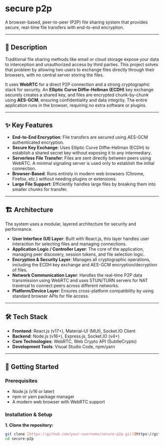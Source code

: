 # secure p2p

A browser-based, peer-to-peer (P2P) file sharing system that provides secure, real-time file transfers with end-to-end encryption.

---

## 📜 Description

Traditional file sharing methods like email or cloud storage expose your data to interception and unauthorized access by third parties. This project solves that problem by allowing two users to exchange files directly through their browsers, with no central server storing the files.

It uses **WebRTC** for a direct P2P connection and a strong cryptographic stack for security. An **Elliptic Curve Diffie-Hellman (ECDH)** key exchange securely creates a shared key, and files are encrypted chunk-by-chunk using **AES-GCM**, ensuring confidentiality and data integrity. The entire application runs in the browser, requiring no extra software or plugins.

---

## ✨ Key Features

* **End-to-End Encryption**: File transfers are secured using AES-GCM authenticated encryption.
* **Secure Key Exchange**: Uses Elliptic Curve Diffie-Hellman (ECDH) to establish a shared secret key without exposing it to any intermediary.
* **Serverless File Transfer**: Files are sent directly between peers using WebRTC. A minimal signaling server is used only to establish the initial connection.
* **Browser-Based**: Runs entirely in modern web browsers (Chrome, Firefox, etc.) without needing plugins or extensions.
* **Large File Support**: Efficiently handles large files by breaking them into smaller chunks for transfer.

---

## 🏗️ Architecture

The system uses a modular, layered architecture for security and performance.

* **User Interface (UI) Layer**: Built with React.js, this layer handles user interaction for selecting files and managing connections.
* **Application Logic / Controller Layer**: The core of the application, managing peer discovery, session tokens, and file selection logic.
* **Encryption & Security Layer**: Manages all cryptographic operations, including the ECDH key exchange and AES-GCM encryption/decryption of files.
* **Network Communication Layer**: Handles the real-time P2P data transmission using WebRTC and uses STUN/TURN servers for NAT traversal to connect peers across different networks.
* **Platform/Device Layer**: Ensures cross-platform compatibility by using standard browser APIs for file access.

---

## 🛠️ Tech Stack

* **Frontend**: React.js (v17+), Material-UI (MUI), Socket.IO Client
* **Backend**: Node.js (v16+), Express.js, Socket.IO (v4+)
* **Core Technologies**: WebRTC, Web Crypto API (SubtleCrypto)
* **Development Tools**: Visual Studio Code, npm/yarn

---

## 🚀 Getting Started

### Prerequisites

* Node.js (v16 or later)
* npm or yarn package manager
* A modern web browser with WebRTC support

### Installation & Setup

**1. Clone the repository:**
```bash
git clone [https://github.com/your-username/secure-p2p.git](https://github.com/your-username/secure-p2p.git)
cd secure-p2p
